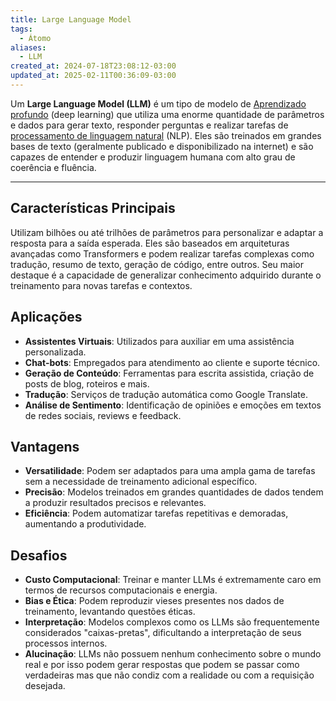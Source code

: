 ```yaml
---
title: Large Language Model
tags:
  - Átomo
aliases:
  - LLM
created_at: 2024-07-18T23:08:12-03:00
updated_at: 2025-02-11T00:36:09-03:00
---
```


Um **Large Language Model (LLM)** é um tipo de modelo de [Aprendizado profundo](../../../08/05/atomo/Aprendizado_profundo.md) (deep learning) que utiliza uma enorme quantidade de parâmetros e dados para gerar texto, responder perguntas e realizar tarefas de [processamento de linguagem natural](../../../08/05/atomo/Processamento_de_linguagem_natural.md) (NLP). Eles são treinados em grandes bases de texto (geralmente publicado e disponibilizado na internet) e são capazes de entender e produzir linguagem humana com alto grau de coerência e fluência.

---

## Características Principais

Utilizam bilhões ou até trilhões de parâmetros para personalizar e adaptar a resposta para a saída esperada. Eles são baseados em arquiteturas avançadas como Transformers e podem realizar tarefas complexas como tradução, resumo de texto, geração de código, entre outros. Seu maior destaque é a capacidade de generalizar conhecimento adquirido durante o treinamento para novas tarefas e contextos.

## Aplicações

- **Assistentes Virtuais**: Utilizados para auxiliar em uma assistência personalizada.
- **Chat-bots**: Empregados para atendimento ao cliente e suporte técnico.
- **Geração de Conteúdo**: Ferramentas para escrita assistida, criação de posts de blog, roteiros e mais.
- **Tradução**: Serviços de tradução automática como Google Translate.
- **Análise de Sentimento**: Identificação de opiniões e emoções em textos de redes sociais, reviews e feedback.

## Vantagens

- **Versatilidade**: Podem ser adaptados para uma ampla gama de tarefas sem a necessidade de treinamento adicional específico.
- **Precisão**: Modelos treinados em grandes quantidades de dados tendem a produzir resultados precisos e relevantes.
- **Eficiência**: Podem automatizar tarefas repetitivas e demoradas, aumentando a produtividade.

## Desafios

- **Custo Computacional**: Treinar e manter LLMs é extremamente caro em termos de recursos computacionais e energia.
- **Bias e Ética**: Podem reproduzir vieses presentes nos dados de treinamento, levantando questões éticas.
- **Interpretação**: Modelos complexos como os LLMs são frequentemente considerados "caixas-pretas", dificultando a interpretação de seus processos internos.
- **Alucinação**:  LLMs não possuem nenhum conhecimento sobre o mundo real e por isso podem gerar respostas que podem se passar como verdadeiras mas que não condiz com a realidade ou com a requisição desejada.